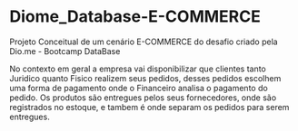 # Diome_Database-E-COMMERCE
 Projeto Conceitual de um cenário E-COMMERCE do desafio criado pela Dio.me - Bootcamp DataBase

   No contexto em geral a empresa vai disponibilizar que clientes tanto Juridico quanto Fisico realizem seus pedidos,
desses pedidos escolhem uma forma de pagamento onde o Financeiro analisa o pagamento do pedido.
   Os produtos são entregues pelos seus fornecedores, onde são registrados no estoque, e tambem é onde separam os pedidos
para serem entregues.

